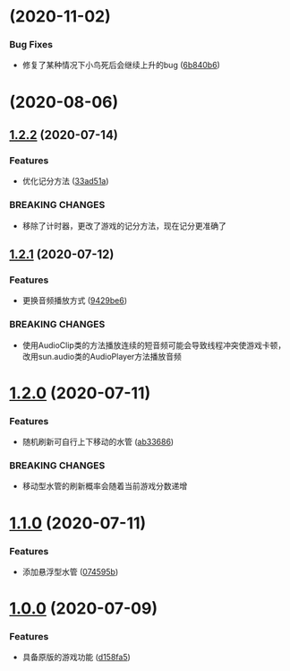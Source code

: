 # [](https://github.com/kingyuluk/FlappyBird/compare/v1.2.2...v) (2020-11-02)


### Bug Fixes

* 修复了某种情况下小鸟死后会继续上升的bug ([6b840b6](https://github.com/kingyuluk/FlappyBird/commit/6b840b684b158c4181e9aa4986d783b99711a173))



# [](https://github.com/kingyuluk/FlappyBird/compare/v1.2.2...v) (2020-08-06)



## [1.2.2](https://github.com/kingyuluk/FlappyBird/compare/v1.2.1...v1.2.2) (2020-07-14)


### Features

* 优化记分方法 ([33ad51a](https://github.com/kingyuluk/FlappyBird/commit/33ad51a97bcb6c2adce3fc944fa5aea00d210198))


### BREAKING CHANGES

* 移除了计时器，更改了游戏的记分方法，现在记分更准确了



## [1.2.1](https://github.com/kingyuluk/FlappyBird/compare/v1.2.0...v1.2.1) (2020-07-12)


### Features

* 更换音频播放方式 ([9429be6](https://github.com/kingyuluk/FlappyBird/commit/9429be613a21752d2c61e38ca7df87fb4a0b51b9))


### BREAKING CHANGES

* 使用AudioClip类的方法播放连续的短音频可能会导致线程冲突使游戏卡顿，改用sun.audio类的AudioPlayer方法播放音频



# [1.2.0](https://github.com/kingyuluk/FlappyBird/compare/v1.1.0...v1.2.0) (2020-07-11)


### Features

* 随机刷新可自行上下移动的水管 ([ab33686](https://github.com/kingyuluk/FlappyBird/commit/ab33686c8c2ace54da3ddffe220b40a33100989f))


### BREAKING CHANGES

* 移动型水管的刷新概率会随着当前游戏分数递增



# [1.1.0](https://github.com/kingyuluk/FlappyBird/compare/v1.0.0...v1.1.0) (2020-07-11)


### Features

* 添加悬浮型水管 ([074595b](https://github.com/kingyuluk/FlappyBird/commit/074595b3408a1323b41226d4b4259c6aff696888))



# [1.0.0](https://github.com/kingyuluk/FlappyBird/compare/d158fa5ca5927e1febcd460e8d61b5a16756c761...v1.0.0) (2020-07-09)


### Features

* 具备原版的游戏功能 ([d158fa5](https://github.com/kingyuluk/FlappyBird/commit/d158fa5ca5927e1febcd460e8d61b5a16756c761))
